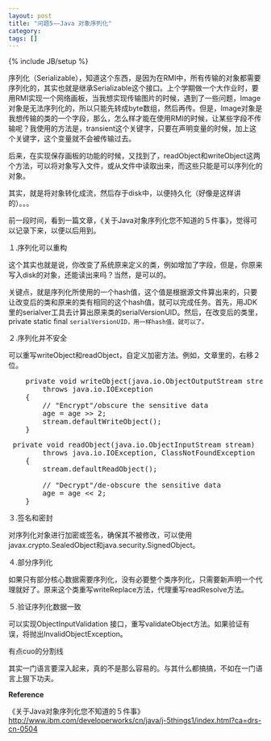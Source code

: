 ```yaml
---
layout: post
title: "问题5——Java 对象序列化"
category: 
tags: []
---
```

{% include JB/setup %}

序列化（Serializable），知道这个东西，是因为在RMI中，所有传输的对象都需要序列化的，其实也就是继承Serializable这个接口。上个学期做一个大作业时，要用RMI实现一个网络画板，当我想实现传输图片的时候，遇到了一些问题，Image对象是无法序列化的，所以只能先转成byte数组，然后再传。但是，Image对象是我想传输的类的一个字段，那么，怎么样才能在使用RMI的时候，让某些字段不传输呢？我使用的方法是，transient这个关键字，只要在声明变量的时候，加上这个关键字，这个变量就不会被传输过去。

后来，在实现保存画板的功能的时候，又找到了，readObject和writeObject这两个方法，可以将对象写入文件，或从文件中读取出来，而这些只能是可以序列化的对象。

其实，就是将对象转化成流，然后存于disk中，以便持久化（好像是这样讲的）。。。

前一段时间，看到一篇文章，《关于Java对象序列化您不知道的５件事》，觉得可以记录下来，以便以后用到。

１.序列化可以重构

这个其实也就是说，你改变了系统原来定义的类，例如增加了字段，但是，你原来写入disk的对象，还能读出来吗？当然，是可以的。

关键点，就是序列化所使用的一个hash值，这个值是根据源文件算出来的，只要让改变后的类和原来的类有相同的这个hash值，就可以完成任务。首先，用JDK里的serialver工具去计算出原来类的serialVersionUID。然后，在改变后的类里，private static final <code>serialVersionUID，用一样hash值，就可以了。</code>

２.序列化并不安全

可以重写writeObject和readObject，自定义加密方法。例如，文章里的，右移２位。
<pre>    private void writeObject(java.io.ObjectOutputStream stream)
        throws java.io.IOException
    {
        // "Encrypt"/obscure the sensitive data
        age = age &gt;&gt; 2;
        stream.defaultWriteObject();
    }</pre>
<pre> private void readObject(java.io.ObjectInputStream stream)
        throws java.io.IOException, ClassNotFoundException
    {
        stream.defaultReadObject();

        // "Decrypt"/de-obscure the sensitive data
        age = age &lt;&lt; 2;
    }</pre>
３.签名和密封

对序列化对象进行加密或签名，确保其不被修改，可以使用javax.crypto.SealedObject和java.security.SignedObject。

４.部分序列化

如果只有部分核心数据需要序列化，没有必要整个类序列化，只需要新声明一个代理就好了。原来这个类重写writeReplace方法，代理重写readResolve方法。

５.验证序列化数据一致

可以实现ObjectInputValidation 接口，重写validateObject方法。如果验证有误，将抛出InvalidObjectException。

有点cuo的分割线

其实一门语言要深入起来，真的不是那么容易的。与其什么都搞搞，不如在一门语言上狠下功夫。

<strong>Reference</strong>

《关于Java对象序列化您不知道的５件事》http://www.ibm.com/developerworks/cn/java/j-5things1/index.html?ca=drs-cn-0504
